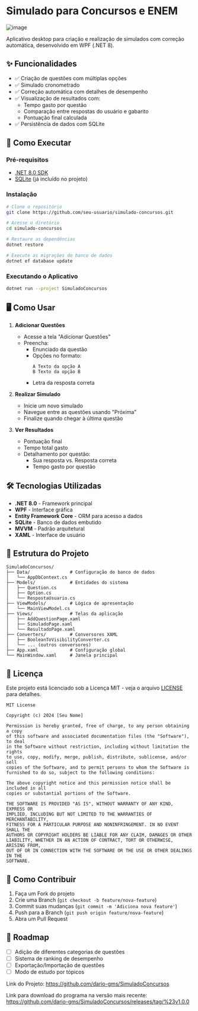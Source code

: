 # Simulado para Concursos e ENEM

![image](https://github.com/user-attachments/assets/78ac244c-392f-4309-930b-172a5fbb7c2a)


Aplicativo desktop para criação e realização de simulados com correção automática, desenvolvido em WPF (.NET 8).

## ✨ Funcionalidades

- ✅ Criação de questões com múltiplas opções
- ✅ Simulado cronometrado
- ✅ Correção automática com detalhes de desempenho
- ✅ Visualização de resultados com:
  - Tempo gasto por questão
  - Comparação entre respostas do usuário e gabarito
  - Pontuação final calculada
- ✅ Persistência de dados com SQLite

## 🚀 Como Executar

### Pré-requisitos
- [.NET 8.0 SDK](https://dotnet.microsoft.com/download/dotnet/8.0)
- [SQLite](https://sqlite.org/index.html) (já incluído no projeto)

### Instalação
```bash
# Clone o repositório
git clone https://github.com/seu-usuario/simulado-concursos.git

# Acesse o diretório
cd simulado-concursos

# Restaure as dependências
dotnet restore

# Execute as migrações do banco de dados
dotnet ef database update
```

### Executando o Aplicativo
```bash
dotnet run --project SimuladoConcursos
```

## 🖥️ Como Usar

1. **Adicionar Questões**
   - Acesse a tela "Adicionar Questões"
   - Preencha:
     - Enunciado da questão
     - Opções no formato:
       ```
       A Texto da opção A
       B Texto da opção B
       ```
     - Letra da resposta correta

2. **Realizar Simulado**
   - Inicie um novo simulado
   - Navegue entre as questões usando "Próxima"
   - Finalize quando chegar à última questão

3. **Ver Resultados**
   - Pontuação final
   - Tempo total gasto
   - Detalhamento por questão:
     - Sua resposta vs. Resposta correta
     - Tempo gasto por questão

## 🛠️ Tecnologias Utilizadas

- **.NET 8.0** - Framework principal
- **WPF** - Interface gráfica
- **Entity Framework Core** - ORM para acesso a dados
- **SQLite** - Banco de dados embutido
- **MVVM** - Padrão arquitetural
- **XAML** - Interface de usuário

## 🧩 Estrutura do Projeto

```
SimuladoConcursos/
├── Data/               # Configuração do banco de dados
│   └── AppDbContext.cs
├── Models/             # Entidades do sistema
│   ├── Question.cs
│   ├── Option.cs
│   └── RespostaUsuario.cs
├── ViewModels/         # Lógica de apresentação
│   └── MainViewModel.cs
├── Views/              # Telas da aplicação
│   ├── AddQuestionPage.xaml
│   ├── SimuladoPage.xaml
│   └── ResultadoPage.xaml
├── Converters/         # Conversores XAML
│   ├── BooleanToVisibilityConverter.cs
│   └── ... (outros conversores)
├── App.xaml            # Configuração global
└── MainWindow.xaml     # Janela principal
```

## 📄 Licença

Este projeto está licenciado sob a Licença MIT - veja o arquivo [LICENSE](LICENSE) para detalhes.

```text
MIT License

Copyright (c) 2024 [Seu Nome]

Permission is hereby granted, free of charge, to any person obtaining a copy
of this software and associated documentation files (the "Software"), to deal
in the Software without restriction, including without limitation the rights
to use, copy, modify, merge, publish, distribute, sublicense, and/or sell
copies of the Software, and to permit persons to whom the Software is
furnished to do so, subject to the following conditions:

The above copyright notice and this permission notice shall be included in all
copies or substantial portions of the Software.

THE SOFTWARE IS PROVIDED "AS IS", WITHOUT WARRANTY OF ANY KIND, EXPRESS OR
IMPLIED, INCLUDING BUT NOT LIMITED TO THE WARRANTIES OF MERCHANTABILITY,
FITNESS FOR A PARTICULAR PURPOSE AND NONINFRINGEMENT. IN NO EVENT SHALL THE
AUTHORS OR COPYRIGHT HOLDERS BE LIABLE FOR ANY CLAIM, DAMAGES OR OTHER
LIABILITY, WHETHER IN AN ACTION OF CONTRACT, TORT OR OTHERWISE, ARISING FROM,
OUT OF OR IN CONNECTION WITH THE SOFTWARE OR THE USE OR OTHER DEALINGS IN THE
SOFTWARE.
```

## 🤝 Como Contribuir

1. Faça um Fork do projeto
2. Crie uma Branch (`git checkout -b feature/nova-feature`)
3. Commit suas mudanças (`git commit -m 'Adiciona nova feature'`)
4. Push para a Branch (`git push origin feature/nova-feature`)
5. Abra um Pull Request

## 📌 Roadmap

- [ ] Adição de diferentes categorias de questões
- [ ] Sistema de ranking de desempenho
- [ ] Exportação/Importação de questões
- [ ] Modo de estudo por tópicos

Link do Projeto: https://github.com/dario-gms/SimuladoConcursos

Link para download do programa na versão mais recente: https://github.com/dario-gms/SimuladoConcursos/releases/tag/%23v1.0.0


